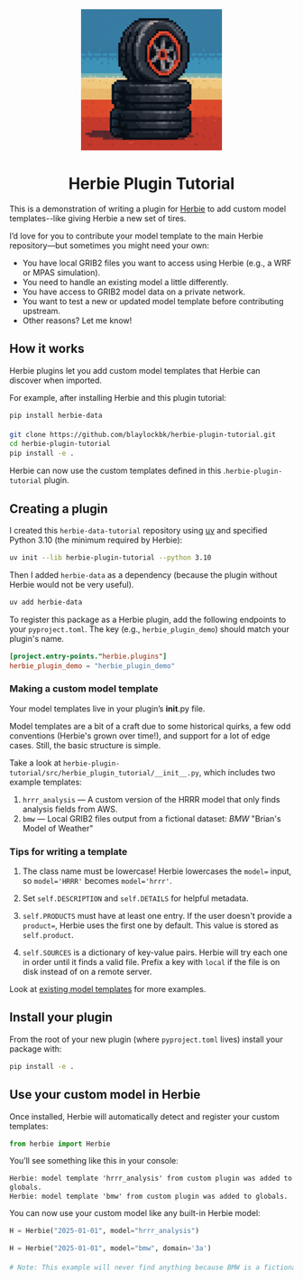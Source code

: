 <div align=center>
<img src="images/herbie-tires.png" width=250>

# Herbie Plugin Tutorial

</div>

This is a demonstration of writing a plugin for [Herbie](https://github.com/blaylockbk/Herbie) to add custom model templates--like giving Herbie a new set of tires.

I’d love for you to contribute your model template to the main Herbie repository—but sometimes you might need your own:

- You have local GRIB2 files you want to access using Herbie (e.g., a WRF or MPAS simulation).
- You need to handle an existing model a little differently.
- You have access to GRIB2 model data on a private network.
- You want to test a new or updated model template before contributing upstream.
- Other reasons? Let me know!

## How it works

Herbie plugins let you add custom model templates that Herbie can discover when imported.

For example, after installing Herbie and this plugin tutorial:

```bash
pip install herbie-data

git clone https://github.com/blaylockbk/herbie-plugin-tutorial.git
cd herbie-plugin-tutorial
pip install -e .
```

Herbie can now use the custom templates defined in this .`herbie-plugin-tutorial` plugin.

## Creating a plugin

I created this `herbie-data-tutorial` repository using [uv](https://docs.astral.sh/uv/) and specified Python 3.10 (the minimum required by Herbie):

```bash
uv init --lib herbie-plugin-tutorial --python 3.10
```

Then I added `herbie-data` as a dependency (because the plugin without Herbie would not be very useful).

```bash
uv add herbie-data
```

To register this package as a Herbie plugin, add the following endpoints to your `pyproject.toml`. The key (e.g., `herbie_plugin_demo`) should match your plugin's name.

```toml
[project.entry-points."herbie.plugins"]
herbie_plugin_demo = "herbie_plugin_demo"
```

### Making a custom model template

Your model templates live in your plugin’s __init__.py file.

Model templates are a bit of a craft due to some historical quirks, a few odd conventions (Herbie's grown over time!), and support for a lot of edge cases. Still, the basic structure is simple.

Take a look at `herbie-plugin-tutorial/src/herbie_plugin_tutorial/__init__.py`, which includes two example templates:

1. `hrrr_analysis` — A custom version of the HRRR model that only finds analysis fields from AWS.
2. `bmw` — Local GRIB2 files output from a fictional dataset: _BMW_ "Brian's Model of Weather"


### Tips for writing a template

1. The class name must be lowercase! Herbie lowercases the `model=` input, so `model='HRRR'` becomes `model='hrrr'`.

1. Set `self.DESCRIPTION` and `self.DETAILS` for helpful metadata.

1. `self.PRODUCTS` must have at least one entry. If the user doesn't provide a `product=`, Herbie uses the first one by default. This value is stored as `self.product`.

1. `self.SOURCES` is a dictionary of key-value pairs. Herbie will try each one in order until it finds a valid file. Prefix a key with `local` if the file is on disk instead of on a remote server.

Look at [existing model templates](https://github.com/blaylockbk/Herbie/tree/main/herbie/models) for more examples.

## Install your plugin

From the root of your new plugin (where `pyproject.toml` lives) install your package with:

```bash
pip install -e .
```

## Use your custom model in Herbie

Once installed, Herbie will automatically detect and register your custom templates:

```python
from herbie import Herbie
```

You’ll see something like this in your console:

```
Herbie: model template 'hrrr_analysis' from custom plugin was added to globals.
Herbie: model template 'bmw' from custom plugin was added to globals.
```

You can now use your custom model like any built-in Herbie model:

```python
H = Herbie("2025-01-01", model="hrrr_analysis")
```

```python
H = Herbie("2025-01-01", model="bmw", domain='3a')

# Note: This example will never find anything because BMW is a fictional model for demonstration.
```
